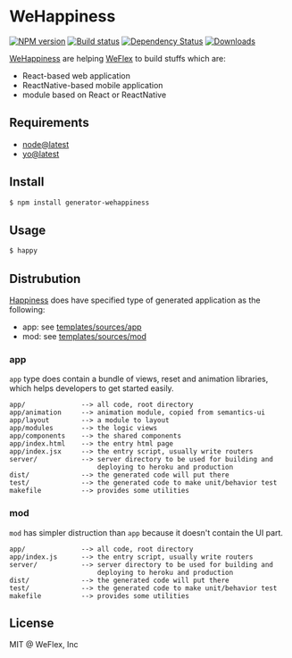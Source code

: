 # WeHappiness

[![NPM version][npm-image]][npm-url]
[![Build status][travis-image]][travis-url]
[![Dependency Status][david-image]][david-url]
[![Downloads][downloads-image]][downloads-url]

[WeHappiness](https://github.com/weflex/wehappiness) are helping [WeFlex](https://github.com/weflex) to build
stuffs which are:

- React-based web application
- ReactNative-based mobile application
- module based on React or ReactNative

## Requirements

- [node@latest](https://nodejs.org/en/)
- [yo@latest](http://npmjs.com/yo)

## Install

```sh
$ npm install generator-wehappiness
```

## Usage

```sh
$ happy
```

## Distrubution

[Happiness](https://github.com/weflex) does have specified type of generated application as the following:

- app: see [templates/sources/app](app/templates/sources/app)
- mod: see [templates/sources/mod](app/templates/sources/mod)

### app

`app` type does contain a bundle of views, reset and animation libraries, which helps developers to get started
easily.

```
app/              --> all code, root directory
app/animation     --> animation module, copied from semantics-ui
app/layout        --> a module to layout
app/modules       --> the logic views
app/components    --> the shared components
app/index.html    --> the entry html page
app/index.jsx     --> the entry script, usually write routers
server/           --> server directory to be used for building and 
                      deploying to heroku and production
dist/             --> the generated code will put there
test/             --> the generated code to make unit/behavior test
makefile          --> provides some utilities
```

### mod

`mod` has simpler distruction than `app` because it doesn't contain the UI part.

```
app/              --> all code, root directory
app/index.js      --> the entry script, usually write routers
server/           --> server directory to be used for building and 
                      deploying to heroku and production
dist/             --> the generated code will put there
test/             --> the generated code to make unit/behavior test
makefile          --> provides some utilities
```

## License

MIT @ WeFlex, Inc


[npm-image]: https://img.shields.io/npm/v/generator-wehappiness.svg?style=flat-square
[npm-url]: https://npmjs.org/package/generator-wehappiness
[travis-image]: https://img.shields.io/travis/weflex/wehappiness.svg?style=flat-square
[travis-url]: https://travis-ci.org/weflex/wehappiness
[david-image]: http://img.shields.io/david/weflex/wehappiness.svg?style=flat-square
[david-url]: https://david-dm.org/weflex/wehappiness
[downloads-image]: http://img.shields.io/npm/dm/generator-wehappiness.svg?style=flat-square
[downloads-url]: https://npmjs.org/package/generator-wehappiness


